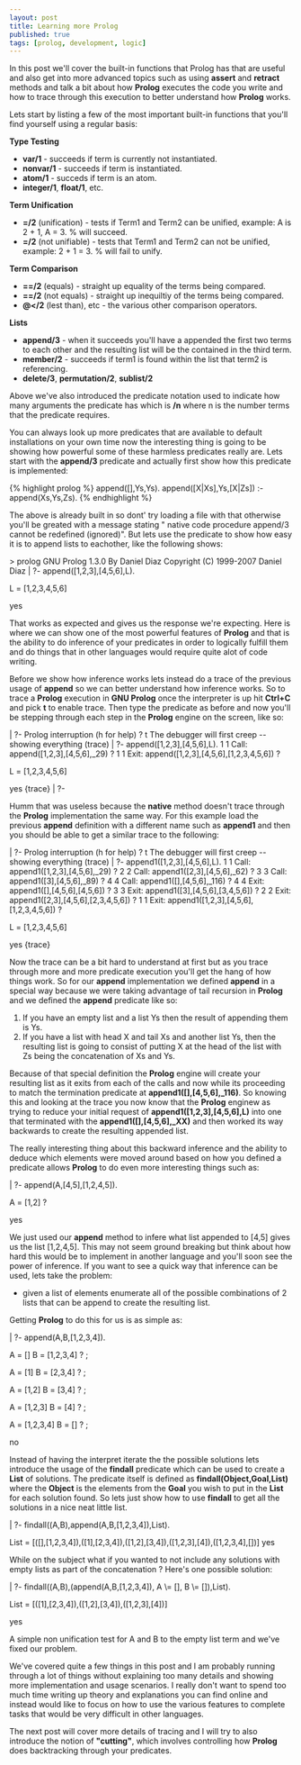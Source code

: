 ```yaml
---
layout: post
title: Learning more Prolog
published: true
tags: [prolog, development, logic]
---
```


In this post we'll cover the built-in functions that Prolog has that are useful
and also get into more advanced topics such as using **assert** and **retract**
methods and talk a bit about how **Prolog** executes the code you write and how
to trace through this execution to better understand how **Prolog** works.

Lets start by listing a few of the most important built-in functions that you'll
find yourself using a regular basis:

**Type Testing**

* **var/1** - succeeds if term is currently not instantiated.
* **nonvar/1** - succeeds if term is instantiated.
* **atom/1** - succeds if term is an atom.
* **integer/1**, **float/1**, etc.

**Term Unification**

* **=/2** (unification) - tests if Term1 and Term2 can be unified,
                          example: A is 2 + 1, A = 3.  % will succeed.
* **\=/2** (not unifiable) - tests that Term1 and Term2 can not be unified,
                             example: 2 + 1 = 3.  % will fail to unify.

**Term Comparison**

* **==/2** (equals) - straight up equality of the terms being compared.
* **\==/2** (not equals) - straight up inequiltiy of the terms being compared.
* **@</2** (lest than), etc - the various other comparison operators.

**Lists**

* **append/3** - when it succeeds you'll have a appended the first two terms to
                 each other and the resulting list will be the contained in the
                 third term.
* **member/2** - succeeds if term1 is found within the list that term2 is
                 referencing.
* **delete/3**, **permutation/2**, **sublist/2**

Above we've also introduced the predicate notation used to indicate how many
arguments the predicate has which is **/n** where n is the number terms that the
predicate requires.

You can always look up more predicates that are available to default installations
on your own time now the interesting thing is going to be showing how powerful
some of these harmless predicates really are. Lets start with the **append/3**
predicate and actually first show how this predicate is implemented:

{% highlight prolog %}
append([],Ys,Ys).
append([X|Xs],Ys,[X|Zs]) :- append(Xs,Ys,Zs).
{% endhighlight %}

The above is already built in so dont' try loading a file with that otherwise
you'll be greated with a message stating " native code procedure append/3 cannot
be redefined (ignored)". But lets use the predicate to show how easy it is to
append lists to eachother, like the following shows:

<console>
> prolog
GNU Prolog 1.3.0
By Daniel Diaz
Copyright (C) 1999-2007 Daniel Diaz
| ?- append([1,2,3],[4,5,6],L).

L = [1,2,3,4,5,6]

yes
</console>

That works as expected and gives us the response we're expecting. Here is where
we can show one of the most powerful features of **Prolog** and that is the
ability to do inference of your predicates in order to logically fulfill them
and do things that in other languages would require quite alot of code writing.

Before we show how inference works lets instead do a trace of the previous usage
of **append** so we can better understand how inference works. So to trace a
**Prolog** execution in **GNU Prolog** once the interpreter is up hit **Ctrl+C**
and pick **t** to enable trace. Then type the predicate as before and now you'll
be stepping through each step in the **Prolog** engine on the screen, like so:

<console>
| ?-
Prolog interruption (h for help) ? t
The debugger will first creep -- showing everything (trace)
| ?- append([1,2,3],[4,5,6],L).
      1    1  Call: append([1,2,3],[4,5,6],_29) ?
      1    1  Exit: append([1,2,3],[4,5,6],[1,2,3,4,5,6]) ?

L = [1,2,3,4,5,6]

yes
{trace}
| ?-
</console>

Humm that was useless because the **native** method doesn't trace through the
**Prolog** implementation the same way. For this example load the previous
**append** definition with a different name such as **append1** and then you
should be able to get a similar trace to the following:

<console>
| ?-
Prolog interruption (h for help) ? t
The debugger will first creep -- showing everything (trace)
| ?- append1([1,2,3],[4,5,6],L).
      1    1  Call: append1([1,2,3],[4,5,6],_29) ?
      2    2  Call: append1([2,3],[4,5,6],_62) ?
      3    3  Call: append1([3],[4,5,6],_89) ?
      4    4  Call: append1([],[4,5,6],_116) ?
      4    4  Exit: append1([],[4,5,6],[4,5,6]) ?
      3    3  Exit: append1([3],[4,5,6],[3,4,5,6]) ?
      2    2  Exit: append1([2,3],[4,5,6],[2,3,4,5,6]) ?
      1    1  Exit: append1([1,2,3],[4,5,6],[1,2,3,4,5,6]) ?

L = [1,2,3,4,5,6]

yes
{trace}
</console>

Now the trace can be a bit hard to understand at first but as you trace through
more and more predicate execution you'll get the hang of how things work. So for
our **append** implementation we defined **append** in a special way because we
were taking advantage of tail recursion in **Prolog** and we defined the
**append** predicate like so:

1. If you have an empty list and a list Ys then the result of appending them is
   Ys.
2. If you have a list with head X and tail Xs and another list Ys, then the
   resulting list is going to consist of putting X at the head of the list with
   Zs being the concatenation of Xs and Ys.

Because of that special definition the **Prolog** engine will create your
resulting list as it exits from each of the calls and now while its proceeding
to match the termination predicate at **append1(\[\],\[4,5,6\],_116)**. So knowing
this and looking at the trace you now know that the **Prolog** enginew as trying
to reduce your initial request of **append1(\[1,2,3\],\[4,5,6\],L)** into one that
terminated with the **append1(\[\],\[4,5,6\],_XX)** and then worked its way
backwards to create the resulting appended list.

The really interesting thing about this backward inference and the ability to
deduce which elements were moved around based on how you defined a predicate
allows **Prolog** to do even more interesting things such as:

<console>
| ?- append(A,[4,5],[1,2,4,5]).

A = [1,2] ?

yes
</console>

We just used our **append**  method to infere what list appended to \[4,5\]
gives us the list \[1,2,4,5\]. This may not seem ground breaking but think about
how hard this would be to implement in another language and you'll soon see the
power of inference. If you want to see a quick way that inference can be used,
lets take the problem:

* given a list of elements enumerate all of the possible combinations of 2 lists
  that can be append to create the resulting list.

Getting **Prolog** to do this for us is as simple as:

<console>
| ?- append(A,B,[1,2,3,4]).

A = []
B = [1,2,3,4] ? ;

A = [1]
B = [2,3,4] ? ;

A = [1,2]
B = [3,4] ? ;

A = [1,2,3]
B = [4] ? ;

A = [1,2,3,4]
B = [] ? ;

no
</console>

Instead of having the interpret iterate the the possible solutions lets
introduce the usage of the **findall** predicate which can be used to create a
**List** of solutions. The predicate itself is defined as
**findall(Object,Goal,List)** where the **Object** is the elements from the
**Goal** you wish to put in the **List** for each solution found. So lets just
show how to use **findall** to get all the solutions in a nice neat little list.

<console>
| ?- findall((A,B),append(A,B,[1,2,3,4]),List).

List = [([],[1,2,3,4]),([1],[2,3,4]),([1,2],[3,4]),([1,2,3],[4]),([1,2,3,4],[])]
yes
</console>

While on the subject what if you wanted to not include any solutions with empty
lists as part of the concatenation ? Here's one possible solution:

<console>
| ?- findall((A,B),(append(A,B,[1,2,3,4]), A \= [], B \= []),List).

List = [([1],[2,3,4]),([1,2],[3,4]),([1,2,3],[4])]

yes
</console>

A simple non unification test for A and B to the empty list term and we've
fixed our problem.

We've covered quite a few things in this post and I am probably running through
a lot of things without explaining too many details and showing more
implementation and usage scenarios. I really don't want to spend too much time
writing up theory and explanations you can find online and instead would like to
focus on how to use the various features to complete tasks that would be very
difficult in other languages.

The next post will cover more details of tracing and I will try to also
introduce the notion of **"cutting"**, which involves controlling how **Prolog**
does backtracking through your predicates.
